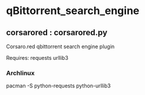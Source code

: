 # qBittorrent_search_engine

## corsarored : corsarored.py
Corsaro.red qbittorrent search engine plugin

Requires: requests urllib3

### Archlinux
pacman -S python-requests python-urllib3
